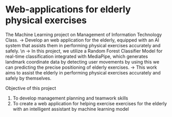 # Web-applications for elderly physical exercises 

The Machine Learning project on Management of Information Technology Class.
→ Develop an web application for the elderly, equipped with an AI system that assists them in performing physical exercises accurately and safely. \n
→ In this project, we utilize a Random Forest Classifier Model for real-time classification integrated with MediaPipe, which generates landmark coordinate data by detecting user movements by using this we can predicting the precise positioning of elderly exercises. 
→ This work aims to assist the elderly in performing physical exercises accurately and safely by themselves.

Objective of this project

1. To develop management planning and teamwork skills
2. To create a web application for helping exercise exercises for the elderly with an intelligent assistant by machine learning model

